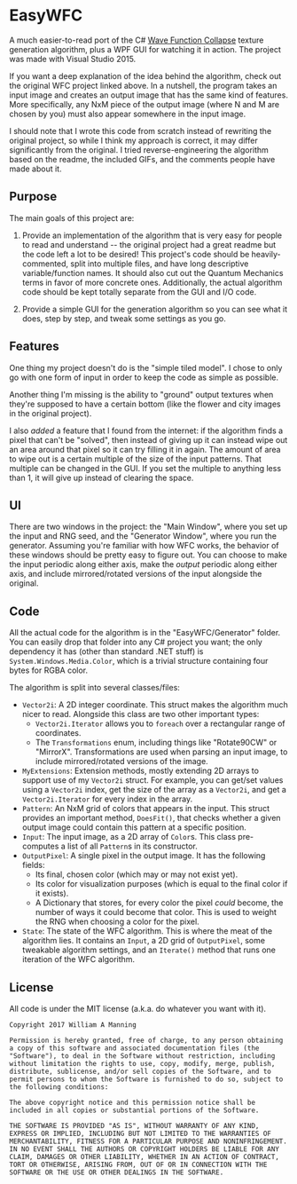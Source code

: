 # EasyWFC

A much easier-to-read port of the C# [Wave Function Collapse](https://github.com/mxgmn/WaveFunctionCollapse) texture generation algorithm, plus a WPF GUI for watching it in action. The project was made with Visual Studio 2015.

If you want a deep explanation of the idea behind the algorithm, check out the original WFC project linked above. In a nutshell, the program takes an input image and creates an output image that has the same kind of features. More specifically, any NxM piece of the output image (where N and M are chosen by you) must also appear somewhere in the input image.

I should note that I wrote this code from scratch instead of rewriting the original project, so while I think my approach is correct, it may differ significantly from the original. I tried reverse-engineering the algorithm based on the readme, the included GIFs, and the comments people have made about it.

## Purpose

The main goals of this project are:

1. Provide an implementation of the algorithm that is very easy for people to read and understand -- the original project had a great readme but the code left a lot to be desired! This project's code should be heavily-commented, split into multiple files, and have long descriptive variable/function names. It should also cut out the Quantum Mechanics terms in favor of more concrete ones. Additionally, the actual algorithm code should be kept totally separate from the GUI and I/O code.

2. Provide a simple GUI for the generation algorithm so you can see what it does, step by step, and tweak some settings as you go.

## Features

One thing my project doesn't do is the "simple tiled model". I chose to only go with one form of input in order to keep the code as simple as possible.

Another thing I'm missing is the ability to "ground" output textures when they're supposed to have a certain bottom (like the flower and city images in the original project).

I also *added* a feature that I found from the internet: if the algorithm finds a pixel that can't be "solved", then instead of giving up it can instead wipe out an area around that pixel so it can try filling it in again. The amount of area to wipe out is a certain multiple of the size of the input patterns. That multiple can be changed in the GUI. If you set the multiple to anything less than 1, it will give up instead of clearing the space.

## UI

There are two windows in the project: the "Main Window", where you set up the input and RNG seed, and the "Generator Window", where you run the generator. Assuming you're familiar with how WFC works, the behavior of these windows should be pretty easy to figure out. You can choose to make the input periodic along either axis, make the *output* periodic along either axis, and include mirrored/rotated versions of the input alongside the original.

## Code

All the actual code for the algorithm is in the "EasyWFC/Generator" folder. You can easily drop that folder into any C# project you want; the only dependency it has (other than standard .NET stuff) is `System.Windows.Media.Color`, which is a trivial structure containing four bytes for RGBA color.

The algorithm is split into several classes/files:

* `Vector2i`: A 2D integer coordinate. This struct makes the algorithm much nicer to read. Alongside this class are two other important types:
    * `Vector2i.Iterator` allows you to `foreach` over a rectangular range of coordinates.
    * The `Transformations` enum, including things like "Rotate90CW" or "MirrorX". Transformations are used when parsing an input image, to include mirrored/rotated versions of the image.
* `MyExtensions`: Extension methods, mostly extending 2D arrays to support use of my `Vector2i` struct. For example, you can get/set values using a `Vector2i` index, get the size of the array as a `Vector2i`, and get a `Vector2i.Iterator` for every index in the array.
* `Pattern`: An NxM grid of colors that appears in the input. This struct provides an important method, `DoesFit()`, that checks whether a given output image could contain this pattern at a specific position.
* `Input`: The input image, as a 2D array of `Color`s. This class pre-computes a list of all `Pattern`s in its constructor.
* `OutputPixel`: A single pixel in the output image. It has the following fields:
    * Its final, chosen color (which may or may not exist yet).
    * Its color for visualization purposes (which is equal to the final color if it exists).
    * A Dictionary that stores, for every color the pixel *could* become, the number of ways it could become that color. This is used to weight the RNG when choosing a color for the pixel.
* `State`: The state of the WFC algorithm. This is where the meat of the algorithm lies. It contains an `Input`, a 2D grid of `OutputPixel`, some tweakable algorithm settings, and an `Iterate()` method that runs one iteration of the WFC algorithm.

## License

All code is under the MIT license (a.k.a. do whatever you want with it).

````
Copyright 2017 William A Manning

Permission is hereby granted, free of charge, to any person obtaining a copy of this software and associated documentation files (the "Software"), to deal in the Software without restriction, including without limitation the rights to use, copy, modify, merge, publish, distribute, sublicense, and/or sell copies of the Software, and to permit persons to whom the Software is furnished to do so, subject to the following conditions:

The above copyright notice and this permission notice shall be included in all copies or substantial portions of the Software.

THE SOFTWARE IS PROVIDED "AS IS", WITHOUT WARRANTY OF ANY KIND, EXPRESS OR IMPLIED, INCLUDING BUT NOT LIMITED TO THE WARRANTIES OF MERCHANTABILITY, FITNESS FOR A PARTICULAR PURPOSE AND NONINFRINGEMENT. IN NO EVENT SHALL THE AUTHORS OR COPYRIGHT HOLDERS BE LIABLE FOR ANY CLAIM, DAMAGES OR OTHER LIABILITY, WHETHER IN AN ACTION OF CONTRACT, TORT OR OTHERWISE, ARISING FROM, OUT OF OR IN CONNECTION WITH THE SOFTWARE OR THE USE OR OTHER DEALINGS IN THE SOFTWARE.
````
